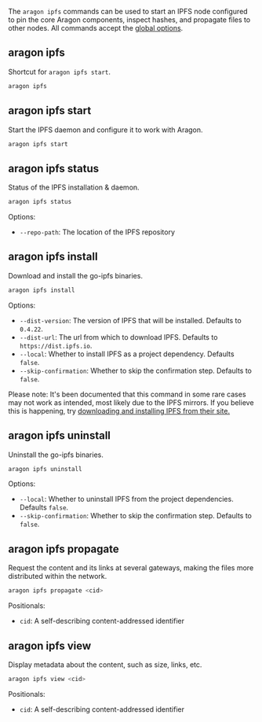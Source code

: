 The `aragon ipfs` commands can be used to start an IPFS node configured to pin the core Aragon components, inspect hashes, and propagate files to other nodes. All commands accept the [global options](https://github.com/aragon/aragon-cli/blob/master/docs/Intro.md#global-options).

## aragon ipfs

Shortcut for `aragon ipfs start`.

```sh
aragon ipfs
```

## aragon ipfs start

Start the IPFS daemon and configure it to work with Aragon.

```sh
aragon ipfs start
```

## aragon ipfs status

Status of the IPFS installation & daemon.

```sh
aragon ipfs status
```

Options:

- `--repo-path`: The location of the IPFS repository

## aragon ipfs install

Download and install the go-ipfs binaries.

```sh
aragon ipfs install
```

Options:

- `--dist-version`: The version of IPFS that will be installed. Defaults to `0.4.22`.
- `--dist-url`: The url from which to download IPFS. Defaults to `https://dist.ipfs.io`.
- `--local`: Whether to install IPFS as a project dependency. Defaults `false`.
- `--skip-confirmation`: Whether to skip the confirmation step. Defaults to `false`.

Please note: It's been documented that this command in some rare cases may not work as intended, most likely due to the IPFS mirrors. If you believe this is happening, try [downloading and installing IPFS from their site.](https://docs.ipfs.io/install/)

## aragon ipfs uninstall

Uninstall the go-ipfs binaries.

```sh
aragon ipfs uninstall
```

Options:

- `--local`: Whether to uninstall IPFS from the project dependencies. Defaults `false`.
- `--skip-confirmation`: Whether to skip the confirmation step. Defaults to `false`.

## aragon ipfs propagate

Request the content and its links at several gateways, making the files more distributed within the network.

```sh
aragon ipfs propagate <cid>
```

Positionals:

- `cid`: A self-describing content-addressed identifier

## aragon ipfs view

Display metadata about the content, such as size, links, etc.

```sh
aragon ipfs view <cid>
```

Positionals:

- `cid`: A self-describing content-addressed identifier
